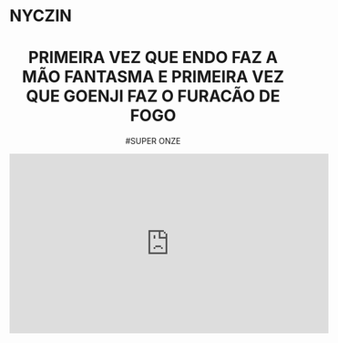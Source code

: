 # NYCZIN


<body>

<header><ALURAFLIX</header>


<h1>PRIMEIRA VEZ QUE ENDO FAZ A MÃO FANTASMA E PRIMEIRA VEZ QUE GOENJI FAZ O FURACÃO DE FOGO</h1> 
<P>#SUPER ONZE</P>


<iframe width="560" height="315" src="https://www.youtube.com/embed/EFnkNZf-zqk?si=NYnFNBNRl44pokSR" title="YouTube video player" frameborder="0" allow="accelerometer; autoplay; clipboard-write; encrypted-media; gyroscope; picture-in-picture; web-share" referrerpolicy="strict-origin-when-cross-origin" allowfullscreen></iframe>
</body>
